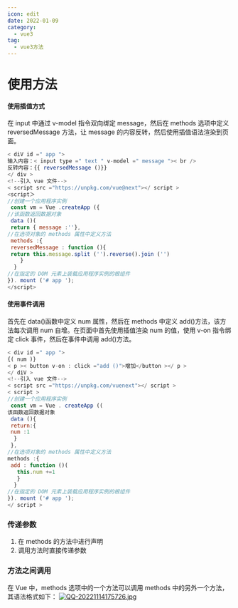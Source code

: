 ```yaml
---
icon: edit
date: 2022-01-09
category:
  - vue3
tag:
  - vue3方法
---
```

# 使用方法
#### 使用插值方式
在 input 中通过 v-model 指令双向绑定 message，然后在 methods 选项中定义 reversedMessage 方法，让 message 的内容反转，然后使用插值语法渲染到页面。
```javascript
< diV id =" app ">
输入内容：< input type =" text " v-model =" message ">< br />
反转内容：{{ reversedMessage ()}}
</ div >
<!--引入 vue 文件-->
< script src ="https://unpkg.com/vue@next"></ script >
<script＞
//创建一个应用程序实例
 const vm = Vue .createApp ({
//该函数返回数据对象
 data ()(
 return { message :''},
//在选项对象的 methods 属性中定义方法
 methods :{
 reversedMessage : function (){
 return this.message.split ('').reverse().join ('')
    }
  }
//在指定的 DOM 元素上装载应用程序实例的根组件
}). mount ('# app ');
</script>
```
#### 使用事件调用
首先在 data()函数中定义 num 属性，然后在 methods 中定义 add()方法，该方法每次调用 num 自增。在页面中首先使用插值渲染 num 的值，使用 v-on 指令绑定 click 事件，然后在事件中调用 add()方法。
```javascript
< div id =" app ">
{( num )}
< p >< button v-on : click ="add ()">增加</button ></ p >
</ diV >
<!--引入 vue 文件-->
< script src ="https://unpkg.com/vuenext"></ script >
< script >
//创建一个应用程序实例
 const vm = Vue . createApp ((
该函数返回数据对象
 data (){
 return:{
 num :1
  }
 },
//在选项对象的 methods 属性中定义方法 
methods :{
 add : function ()(
   this.num +=1
   }
  }
//在指定的 DOM 元素上装载应用程序实例的根组件
}). mount ('# app ');
</ script >
```
### 传递参数
1. 在 methods 的方法中进行声明
2. 调用方法时直接传递参数
### 方法之间调用
在 Vue 中，methods 选项中的一个方法可以调用 methods 中的另外一个方法，其语法格式如下：
[![QQ-20221114175726.jpg](https://i.postimg.cc/pd9Dt887/QQ-20221114175726.jpg)](https://postimg.cc/xk2kvX6y)